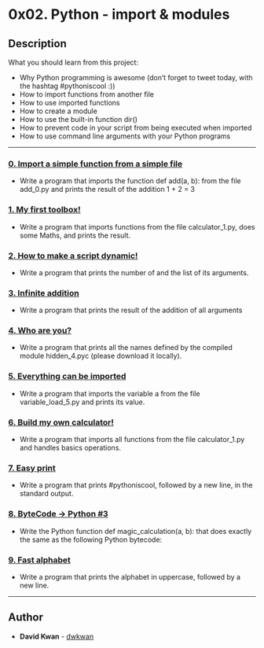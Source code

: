 # 0x02. Python - import & modules

## Description
What you should learn from this project:

* Why Python programming is awesome (don’t forget to tweet today, with the hashtag #pythoniscool :))
* How to import functions from another file
* How to use imported functions
* How to create a module
* How to use the built-in function dir()
* How to prevent code in your script from being executed when imported
* How to use command line arguments with your Python programs

---

### [0. Import a simple function from a simple file](./0-add.py)
* Write a program that imports the function def add(a, b): from the file add_0.py and prints the result of the addition 1 + 2 = 3


### [1. My first toolbox!](./1-calculation.py)
* Write a program that imports functions from the file calculator_1.py, does some Maths, and prints the result.


### [2. How to make a script dynamic!](./2-args.py)
* Write a program that prints the number of and the list of its arguments.


### [3. Infinite addition](./3-infinite_add.py)
* Write a program that prints the result of the addition of all arguments


### [4. Who are you?](./4-hidden_discovery.py)
* Write a program that prints all the names defined by the compiled module hidden_4.pyc (please download it locally).


### [5. Everything can be imported](./5-variable_load.py)
* Write a program that imports the variable a from the file variable_load_5.py and prints its value.


### [6. Build my own calculator!](./100-my_calculator.py)
* Write a program that imports all functions from the file calculator_1.py and handles basics operations.


### [7. Easy print](./101-easy_print.py)
* Write a program that prints #pythoniscool, followed by a new line, in the standard output.


### [8. ByteCode -> Python #3](./102-magic_calculation.py)
* Write the Python function def magic_calculation(a, b): that does exactly the same as the following Python bytecode:


### [9. Fast alphabet](./103-fast_alphabet.py)
* Write a program that prints the alphabet in uppercase, followed by a new line.

---

## Author
* **David Kwan** - [dwkwan](https://github.com/dwkwan)